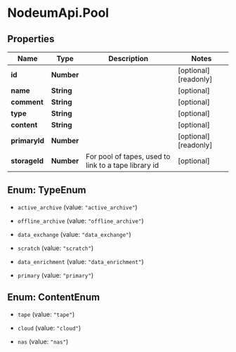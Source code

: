 # NodeumApi.Pool

## Properties

Name | Type | Description | Notes
------------ | ------------- | ------------- | -------------
**id** | **Number** |  | [optional] [readonly] 
**name** | **String** |  | [optional] 
**comment** | **String** |  | [optional] 
**type** | **String** |  | [optional] 
**content** | **String** |  | [optional] 
**primaryId** | **Number** |  | [optional] [readonly] 
**storageId** | **Number** | For pool of tapes, used to link to a tape library id | [optional] 



## Enum: TypeEnum


* `active_archive` (value: `"active_archive"`)

* `offline_archive` (value: `"offline_archive"`)

* `data_exchange` (value: `"data_exchange"`)

* `scratch` (value: `"scratch"`)

* `data_enrichment` (value: `"data_enrichment"`)

* `primary` (value: `"primary"`)





## Enum: ContentEnum


* `tape` (value: `"tape"`)

* `cloud` (value: `"cloud"`)

* `nas` (value: `"nas"`)




